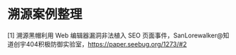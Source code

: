 # 溯源案例整理



[1] 溯源黑帽利用 Web 编辑器漏洞非法植入 SEO 页面事件，SanLorewalker@知道创宇404积极防御实验室，https://paper.seebug.org/1273/#2

